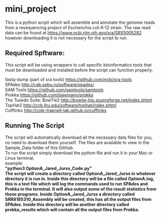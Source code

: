 # mini_project
This is a python scrpit which will assemble and annotate the genome reads from a resequencing project of Escherichia coli K-12 strain. The raw read data can be found at https://www.ncbi.nlm.nih.gov/sra/SRX5005282 however downloading it is not necessary for the script to run.

## Required Spftware:
This script will be using wrappers to call specific bioinformatics tools that must be downloaded and installed before the script can function properly.

fastq-dump (part of sra tools) https://github.com/ncbi/sra-tools  
SPAdes http://cab.spbu.ru/software/spades/  
SAM Tools https://github.com/samtools/samtools  
Prokka https://github.com/tseemann/prokka  
The Tuxedo Suite: BowTie2 http://bowtie-bio.sourceforge.net/index.shtml  
                  TopHat2 http://ccb.jhu.edu/software/tophat/index.shtml  
                  Cufflinks http://cole-trapnell-lab.github.io/cufflinks 

## Running The Script
The script will automatically download all the necessary data files for you, no need to download them yourself.  The files are available to view in the Sample_Data folder of this GitHub.  
To run the script simply download the python file and run it in your Mac or Linux terminal.    
example:  
<b>"python3 OptionA_Jared_Jurss_Code.py"<b>  
The script will create a directory called OptionA_Jared_Jurss in whatever directory it is run in.  Inside this directory will be a file called OptionA.log, this is a text file which will log the commands used to run SPAdes and Prokka in the terminal.  It will also output some of the result statistics from these programs.  Inside OptionA_Jared_Jurss a directory called SRR8185310_Assembly will be created, this has all the output files from SPAdes.  Inside this directory will be another directory called prokka_results which will contain all the output files from Prokka.     
